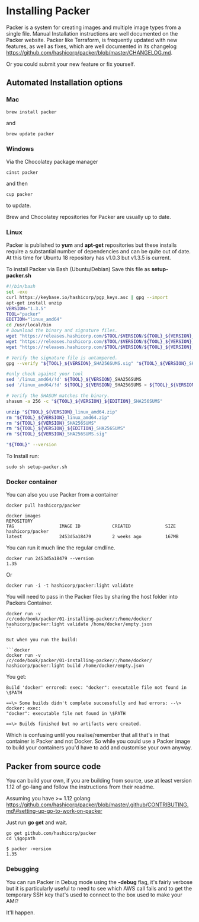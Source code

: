 # Installing Packer

Packer is a system for creating images and multiple image types from a single file.
Manual Installation instructions are well documented on the Packer website.
Packer like Terraform, is frequently updated with new features, as well
as fixes, which are well documented in its changelog
<https://github.com/hashicorp/packer/blob/master/CHANGELOG.md>.

Or you could submit your new feature or fix yourself.

## Automated Installation options

### Mac

```cli
brew install packer
```

and

```cli
brew update packer
```

### Windows

Via the Chocolatey package manager

```cli
cinst packer
```

and then

```cli
cup packer
```

to update.

Brew and Chocolatey repositories for Packer are usually up to date.

### Linux

Packer is published to **yum** and **apt-get** repositories but these installs
require a substantial number of dependencies and can be quite out of date. At this time for Ubuntu 18 repository has v1.0.3 but v1.3.5 is current.

To install  Packer via Bash (Ubuntu/Debian)
Save this file as **setup-packer.sh**

```bash
#!/bin/bash
set -exo
curl https://keybase.io/hashicorp/pgp_keys.asc | gpg --import
apt-get install unzip
VERSION="1.3.5"
TOOL="packer"
EDITION="linux_amd64"
cd /usr/local/bin
# Download the binary and signature files.
wget "https://releases.hashicorp.com/$TOOL/$VERSION/${TOOL}_${VERSION}_${EDITION}.zip"
wget "https://releases.hashicorp.com/$TOOL/$VERSION/${TOOL}_${VERSION}_SHA256SUMS"
wget "https://releases.hashicorp.com/$TOOL/$VERSION/${TOOL}_${VERSION}_SHA256SUMS.sig"

# Verify the signature file is untampered.
gpg --verify "${TOOL}_${VERSION}_SHA256SUMS.sig" "${TOOL}_${VERSION}_SHA256SUMS"

#only check against your tool
sed '/linux_amd64/!d' ${TOOL}_${VERSION}_SHA256SUMS
sed '/linux_amd64/!d' ${TOOL}_${VERSION}_SHA256SUMS > ${TOOL}_${VERSION}_${EDITION}_SHA256SUMS

# Verify the SHASUM matches the binary.
shasum -a 256 -c "${TOOL}_${VERSION}_${EDITION}_SHA256SUMS"

unzip "${TOOL}_${VERSION}_linux_amd64.zip"
rm "${TOOL}_${VERSION}_linux_amd64.zip"
rm "${TOOL}_${VERSION}_SHA256SUMS"
rm "${TOOL}_${VERSION}_${EDITION}_SHA256SUMS"
rm "${TOOL}_${VERSION}_SHA256SUMS.sig"

"${TOOL}" --version

```

To Install run:

```cli
sudo sh setup-packer.sh
```

### Docker container

You can also you use Packer from a container

```docker
docker pull hashicorp/packer

docker images
REPOSITORY                                                             TAG                 IMAGE ID            CREATED             SIZE
hashicorp/packer                                                       latest              2453d5a18479        2 weeks ago         167MB
```

You can run it much line the regular cmdline.

```cli
docker run 2453d5a18479 --version
1.35
```

Or

```cli
docker run -i -t hashicorp/packer:light validate
```

You will need to pass in the Packer files by sharing the host folder into Packers Container.

```docker
docker run -v
/c/code/book/packer/01-installing-packer/:/home/docker/
hashicorp/packer:light validate /home/docker/empty.json
``

But when you run the build:

```docker
docker run -v
/c/code/book/packer/01-installing-packer/:/home/docker/
hashicorp/packer:light build /home/docker/empty.json
```

You get:

```cli
Build 'docker' errored: exec: "docker": executable file not found in
\$PATH

==\> Some builds didn't complete successfully and had errors: --\> docker: exec:
"docker": executable file not found in \$PATH

==\> Builds finished but no artifacts were created.
```

Which is confusing until you realise/remember that all that's in that container
is Packer and not Docker. So while you could use a Packer image to build your
containers you'd have to add and customise your own anyway.

## Packer from source code

You can build your own, if you are building from source, use at least version 1.12 of go-lang and follow the instructions from their readme.

Assuming you have \>= 1.12 golang
<https://github.com/hashicorp/packer/blob/master/.github/CONTRIBUTING.md\#setting-up-go-to-work-on-packer>

Just run **go get** and wait.

```golang
go get github.com/hashicorp/packer
cd \$gopath

$ packer -version
1.35
```

### Debugging

You can run Packer in Debug mode using the **-debug** flag, it's fairly verbose but it is particularly useful to need to see which AWS call fails and to get the temporary SSH key that's used to connect to the box used to make your AMI?

It'll happen.
